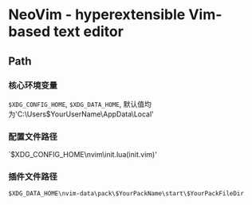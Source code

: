 # NeoVim - hyperextensible Vim-based text editor

## Path

### 核心环境变量 
`$XDG_CONFIG_HOME`, `$XDG_DATA_HOME`, 默认值均为'C:\Users\$YourUserName\AppData\Local'
### 配置文件路径
`$XDG_CONFIG_HOME\nvim\init.lua(init.vim)'

### 插件文件路径
`$XDG_DATA_HOME\nvim-data\pack\$YourPackName\start\$YourPackFileDir`

